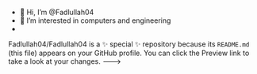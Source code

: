 - 👋 Hi, I’m @Fadlullah04
- 👀 I’m interested in computers and engineering
- 
Fadlullah04/Fadlullah04 is a ✨ special ✨ repository because its `README.md` (this file) appears on your GitHub profile.
You can click the Preview link to take a look at your changes.
--->
